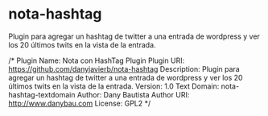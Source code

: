 nota-hashtag
============

Plugin para agregar un hashtag de twitter a una entrada de wordpress y ver los 20 últimos twits en la vista de la entrada.

/*
Plugin Name: Nota con HashTag Plugin
Plugin URI: https://github.com/danyjavierb/nota-hashtag
Description: Plugin para agregar un hashtag de twitter a una entrada de wordpress y ver los 20 últimos twits en la vista de la entrada.
Version: 1.0
Text Domain: nota-hashtag-textdomain
Author: Dany Bautista
Author URI: http://www.danybau.com
License: GPL2
*/
